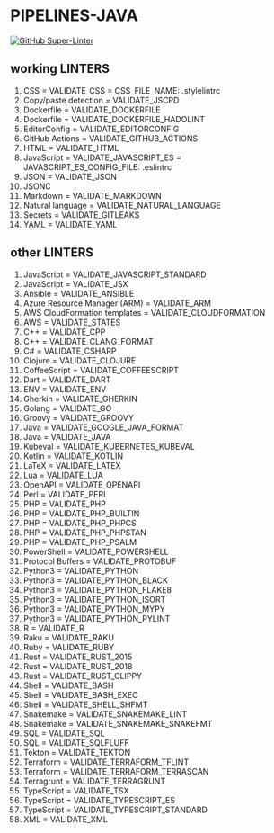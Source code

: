 # PIPELINES-JAVA
[![GitHub Super-Linter](https://github.com/noshimorimoshi/pipelines-java/workflows/Lint%20Code%20Base/badge.svg)](https://github.com/noshimorimoshi/pipelines-java/actions?query=workflows%3Asuper-linter)
## working LINTERS
1. CSS = VALIDATE_CSS = CSS_FILE_NAME: .stylelintrc
1. Copy/paste detection = VALIDATE_JSCPD
1. Dockerfile = VALIDATE_DOCKERFILE
1. Dockerfile = VALIDATE_DOCKERFILE_HADOLINT
1. EditorConfig = VALIDATE_EDITORCONFIG
1. GitHub Actions = VALIDATE_GITHUB_ACTIONS
1. HTML = VALIDATE_HTML
1. JavaScript = VALIDATE_JAVASCRIPT_ES = JAVASCRIPT_ES_CONFIG_FILE: .eslintrc
1. JSON = VALIDATE_JSON
1. JSONC
1. Markdown = VALIDATE_MARKDOWN
1. Natural language = VALIDATE_NATURAL_LANGUAGE
1. Secrets = VALIDATE_GITLEAKS
1. YAML = VALIDATE_YAML
## other LINTERS
1. JavaScript = VALIDATE_JAVASCRIPT_STANDARD
1. JavaScript = VALIDATE_JSX
1. Ansible = VALIDATE_ANSIBLE
1. Azure Resource Manager (ARM) = VALIDATE_ARM
1. AWS CloudFormation templates = VALIDATE_CLOUDFORMATION
1. AWS = VALIDATE_STATES
1. C++ = VALIDATE_CPP
1. C++ = VALIDATE_CLANG_FORMAT
1. C# = VALIDATE_CSHARP
1. Clojure = VALIDATE_CLOJURE
1. CoffeeScript = VALIDATE_COFFEESCRIPT
1. Dart = VALIDATE_DART
1. ENV = VALIDATE_ENV
1. Gherkin = VALIDATE_GHERKIN
1. Golang = VALIDATE_GO
1. Groovy = VALIDATE_GROOVY
1. Java = VALIDATE_GOOGLE_JAVA_FORMAT
1. Java = VALIDATE_JAVA
1. Kubeval = VALIDATE_KUBERNETES_KUBEVAL
1. Kotlin = VALIDATE_KOTLIN
1. LaTeX = VALIDATE_LATEX
1. Lua = VALIDATE_LUA
1. OpenAPI = VALIDATE_OPENAPI
1. Perl = VALIDATE_PERL
1. PHP = VALIDATE_PHP
1. PHP = VALIDATE_PHP_BUILTIN
1. PHP = VALIDATE_PHP_PHPCS
1. PHP = VALIDATE_PHP_PHPSTAN
1. PHP = VALIDATE_PHP_PSALM
1. PowerShell = VALIDATE_POWERSHELL
1. Protocol Buffers = VALIDATE_PROTOBUF
1. Python3 = VALIDATE_PYTHON
1. Python3 = VALIDATE_PYTHON_BLACK
1. Python3 = VALIDATE_PYTHON_FLAKE8
1. Python3 = VALIDATE_PYTHON_ISORT
1. Python3 = VALIDATE_PYTHON_MYPY
1. Python3 = VALIDATE_PYTHON_PYLINT
1. R = VALIDATE_R
1. Raku = VALIDATE_RAKU
1. Ruby = VALIDATE_RUBY
1. Rust = VALIDATE_RUST_2015
1. Rust = VALIDATE_RUST_2018
1. Rust = VALIDATE_RUST_CLIPPY
1. Shell = VALIDATE_BASH
1. Shell = VALIDATE_BASH_EXEC
1. Shell = VALIDATE_SHELL_SHFMT
1. Snakemake = VALIDATE_SNAKEMAKE_LINT
1. Snakemake = VALIDATE_SNAKEMAKE_SNAKEFMT
1. SQL = VALIDATE_SQL
1. SQL = VALIDATE_SQLFLUFF
1. Tekton = VALIDATE_TEKTON
1. Terraform = VALIDATE_TERRAFORM_TFLINT
1. Terraform = VALIDATE_TERRAFORM_TERRASCAN
1. Terragrunt = VALIDATE_TERRAGRUNT
1. TypeScript = VALIDATE_TSX
1. TypeScript = VALIDATE_TYPESCRIPT_ES
1. TypeScript = VALIDATE_TYPESCRIPT_STANDARD
1. XML = VALIDATE_XML
